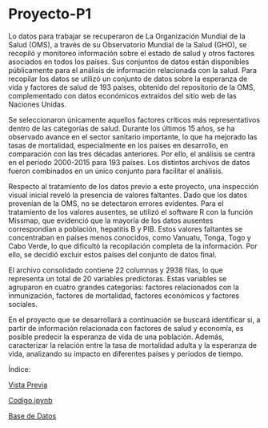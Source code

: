 # Proyecto-P1
Lo datos para trabajar se recuperaron de La Organización Mundial de la Salud (OMS), a través de su Observatorio Mundial de la Salud (GHO), se recopiló y monitoreo información sobre el estado de salud y otros factores asociados en todos los países. Sus conjuntos de datos están disponibles públicamente para el análisis de información relacionada con la salud. Para recopilar los datos se utilizó un conjunto de datos sobre la esperanza de vida y factores de salud de 193 países, obtenido del repositorio de la OMS, complementado con datos económicos extraídos del sitio web de las Naciones Unidas.

Se seleccionaron únicamente aquellos factores críticos más representativos dentro de las categorías de salud. Durante los últimos 15 años, se ha observado avance en el sector sanitario importante, lo que ha mejorado las tasas de mortalidad, especialmente en los países en desarrollo, en comparación con las tres décadas anteriores. Por ello, el análisis se centra en el período 2000-2015 para 193 países. Los distintos archivos de datos fueron combinados en un único conjunto para facilitar el análisis.

Respecto al tratamiento de los datos previo a este proyecto, una inspección visual inicial reveló la presencia de valores faltantes. Dado que los datos provenían de la OMS, no se detectaron errores evidentes. Para el tratamiento de los valores ausentes, se utilizó el software R con la función Missmap, que evidenció que la mayoría de los datos ausentes correspondían a población, hepatitis B y PIB. Estos valores faltantes se concentraban en países menos conocidos, como Vanuatu, Tonga, Togo y Cabo Verde, lo que dificultó la recopilación completa de la información. Por ello, se decidió excluir estos países del conjunto de datos final.

El archivo consolidado contiene 22 columnas y 2938 filas, lo que representa un total de 20 variables predictoras. Estas variables se agruparon en cuatro grandes categorías: factores relacionados con la inmunización, factores de mortalidad, factores económicos y factores sociales.

En el proyecto que se desarrollará a continuación se buscará identificar si, a partir de información relacionada con factores de salud y economía, es posible predecir la esperanza de vida de una población. Además, caracterizar la relación entre la tasa de mortalidad adulta y la esperanza de vida, analizando su impacto en diferentes países y periodos de tiempo.

Índice:

[Vista Previa](./A1.6_Regresión_no_lineal.html)

[Codigo.jpynb](./A1.6_Regresión_no_lineal.ipynb)

[Base de Datos](./)
